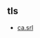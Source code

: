 ## tls

- [ca.srl](https://community.broadcom.com/communities/community-home/librarydocuments/viewdocument?DocumentKey=ca52a53d-01dc-4210-bb04-101a0a42e0d9)